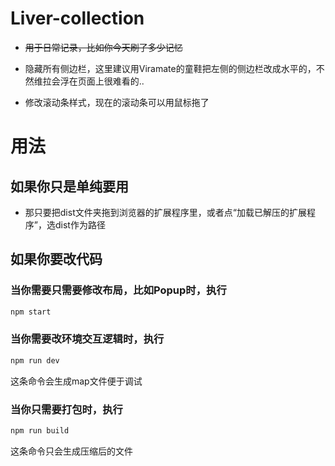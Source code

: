 # Liver-collection
* ~~用于日常记录，比如你今天刷了多少记忆~~
  
* 隐藏所有侧边栏，这里建议用Viramate的童鞋把左侧的侧边栏改成水平的，不然维拉会浮在页面上很难看的..
  
* 修改滚动条样式，现在的滚动条可以用鼠标拖了
# 用法
## 如果你只是单纯要用
* 那只要把dist文件夹拖到浏览器的扩展程序里，或者点“加载已解压的扩展程序”，选dist作为路径

## 如果你要改代码
### 当你需要只需要修改布局，比如Popup时，执行
``` bash
npm start
```

### 当你需要改环境交互逻辑时，执行
``` bash
npm run dev
```
这条命令会生成map文件便于调试

### 当你只需要打包时，执行
``` bash
npm run build
```
这条命令只会生成压缩后的文件